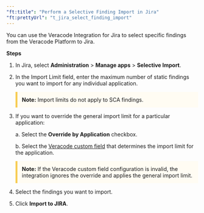 ```yaml
---
"ft:title": "Perform a Selective Finding Import in Jira"
"ft:prettyUrl": "t_jira_select_finding_import"
---
```

You can use the Veracode Integration for Jira to select specific findings from the Veracode Platform to Jira.

<p font-size="13pt"><b>Steps</b></p>

1. In Jira, select **Administration** > **Manage apps** > **Selective Import**.

2. In the Import Limit field, enter the maximum number of static findings you want to import for any individual application.

    <p style="background-color:#FFFCF3; padding: 12px; border-left: 5px solid #F7CD55;">
    <b>Note:</b> Import limits do not apply to SCA findings.</p>

4. If you want to override the general import limit for a particular application:

    a.  Select the **Override by Application** checkbox.
    
    b.  Select the [Veracode custom field](https://docs.veracode.com/r/t_add_metadata) that determines the import limit for the application.
    
    <p style="background-color:#FFFCF3; padding: 12px; border-left: 5px solid #F7CD55;">
    <b>Note:</b> If the Veracode custom field configuration is invalid, the integration ignores the override and applies the general import limit.</p>

5. Select the findings you want to import.

6. Click **Import to JIRA**.
